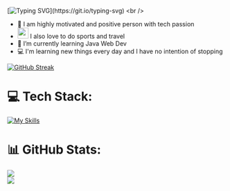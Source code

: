 [![Typing SVG](https://readme-typing-svg.demolab.com?font=Fuzzy+Bubbles&size=20&pause=200&color=aef50b&background=79797900&center=true&multiline=true&width=435&lines=Hi+there!+%F0%9F%91%8B+My+name+is+Daniel+Ivanov.;I'm+Java+student+and+enthusiast!)](https://git.io/typing-svg)
<br />

- 👀 I am highly motivated and positive person with tech passion
- <img width="25" src="https://user-images.githubusercontent.com/112943652/204318265-aedf0143-ba28-4e3f-829a-df3817ea5172.png"> I also love to do sports and travel
- 🌱 I’m currently learning Java Web Dev
- 💻 I'm learning new things every day and I have no intention of stopping


[![GitHub Streak](https://streak-stats.demolab.com?user=Daniel-ski&theme=python-dark&fire=DD2727)](https://git.io/streak-stats)
<br />

# 💻 Tech Stack:
[![My Skills](https://skillicons.dev/icons?i=java,html,css&theme=light)](https://skillicons.dev)
# 📊 GitHub Stats:
![](https://github-readme-stats.vercel.app/api?username=Daniel-ski&theme=highcontrast&hide_border=false&include_all_commits=true&count_private=false)<br/>
![](https://github-readme-stats.vercel.app/api/top-langs/?username=Daniel-ski&theme=highcontrast&hide_border=false&include_all_commits=true&count_private=false&layout=compact)

